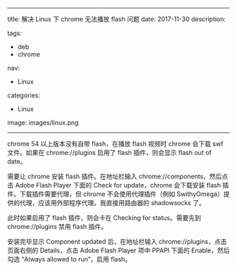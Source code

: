 ----
title: 解决 Linux 下 chrome 无法播放 flash 问题
date: 2017-11-30
description: 

tags:
- deb
- chrome

nav:
- Linux

categories:
- Linux

image: images/linux.png

----
chrome 54 以上版本没有自带 flash，在播放 flash 视频时 chrome 会下载 swf 文件。如果在 chrome://plugins 启用了 flash 插件，则会显示 flash out of date。

需要让 chrome 安装 flash 插件。在地址栏输入 chrome://components，然后点击 Adobe Flash Player 下面的 Check for update，chrome 会下载安装 flash 插件。下载插件需要代理，但 chrome 不会使用代理插件（例如 SwithyOmega）提供的代理，应该用外部程序代理。我直接用路由器的 shadowsocks 了。

此时如果启用了 flash 插件，则会卡在 Checking for status。需要先到 chrome://plugins 禁用 flash 插件。

安装完毕显示 Component updated 后，在地址栏输入 chrome://plugins，点击页面右侧的 Details，点击 Adobe Flash Player 项中 PPAPI 下面的 Enable，然后勾选 “Always allowed to run”，启用 flash。